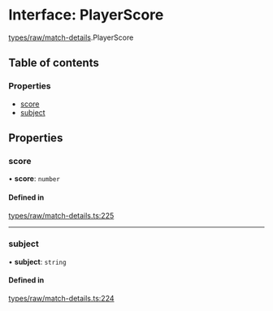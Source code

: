 # Interface: PlayerScore

[types/raw/match-details](../modules/types_raw_match_details.md).PlayerScore

## Table of contents

### Properties

- [score](types_raw_match_details.PlayerScore.md#score)
- [subject](types_raw_match_details.PlayerScore.md#subject)

## Properties

### score

• **score**: `number`

#### Defined in

[types/raw/match-details.ts:225](https://github.com/jameslinimk/unofficial-valorant-api/blob/3123117/package/src/types/raw/match-details.ts#L225)

___

### subject

• **subject**: `string`

#### Defined in

[types/raw/match-details.ts:224](https://github.com/jameslinimk/unofficial-valorant-api/blob/3123117/package/src/types/raw/match-details.ts#L224)
